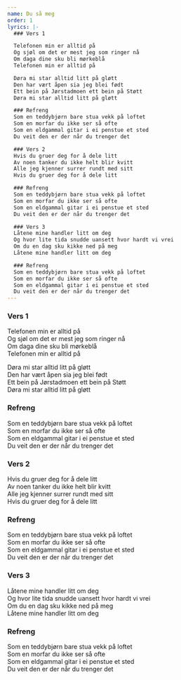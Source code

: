 ```yaml
---
name: Du så meg
order: 1
lyrics: |-
  ### Vers 1

  Telefonen min er alltid på  
  Og sjøl om det er mest jeg som ringer nå  
  Om daga dine sku bli mørkeblå  
  Telefonen min er alltid på

  Døra mi star alltid litt på gløtt  
  Den har vært åpen sia jeg blei født  
  Ett bein på Jørstadmoen ett bein på Støtt  
  Døra mi star alltid litt på gløtt

  ### Refreng
  Som en teddybjørn bare stua vekk på loftet  
  Som en morfar du ikke ser så ofte  
  Som en eldgammal gitar i ei penstue et sted  
  Du veit den er der når du trenger det 

  ### Vers 2
  Hvis du gruer deg for å dele litt  
  Av noen tanker du ikke helt blir kvitt  
  Alle jeg kjenner surrer rundt med sitt  
  Hvis du gruer deg for å dele litt

  ### Refreng
  Som en teddybjørn bare stua vekk på loftet  
  Som en morfar du ikke ser så ofte  
  Som en eldgammal gitar i ei penstue et sted  
  Du veit den er der når du trenger det 

  ### Vers 3
  Låtene mine handler litt om deg  
  Og hvor lite tida snudde uansett hvor hardt vi vrei  
  Om du en dag sku kikke ned på meg  
  Låtene mine handler litt om deg

  ### Refreng
  Som en teddybjørn bare stua vekk på loftet  
  Som en morfar du ikke ser så ofte  
  Som en eldgammal gitar i ei penstue et sted  
  Du veit den er der når du trenger det
---
```

### Vers 1
Telefonen min er alltid på  
Og sjøl om det er mest jeg som ringer nå  
Om daga dine sku bli mørkeblå  
Telefonen min er alltid på

Døra mi star alltid litt på gløtt  
Den har vært åpen sia jeg blei født  
Ett bein på Jørstadmoen ett bein på Støtt  
Døra mi star alltid litt på gløtt

### Refreng
Som en teddybjørn bare stua vekk på loftet  
Som en morfar du ikke ser så ofte  
Som en eldgammal gitar i ei penstue et sted  
Du veit den er der når du trenger det 

### Vers 2
Hvis du gruer deg for å dele litt  
Av noen tanker du ikke helt blir kvitt  
Alle jeg kjenner surrer rundt med sitt  
Hvis du gruer deg for å dele litt

### Refreng
Som en teddybjørn bare stua vekk på loftet  
Som en morfar du ikke ser så ofte  
Som en eldgammal gitar i ei penstue et sted  
Du veit den er der når du trenger det 

### Vers 3
Låtene mine handler litt om deg  
Og hvor lite tida snudde uansett hvor hardt vi vrei  
Om du en dag sku kikke ned på meg  
Låtene mine handler litt om deg

### Refreng
Som en teddybjørn bare stua vekk på loftet  
Som en morfar du ikke ser så ofte  
Som en eldgammal gitar i ei penstue et sted  
Du veit den er der når du trenger det